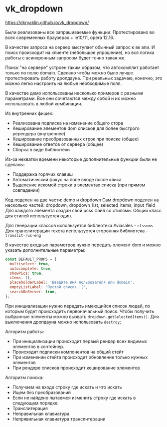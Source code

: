 # vk_dropdown

<a>https://dkryaklin.github.io/vk_dropdown/</a>

Были реализованы все запрашиваемые функции. Протестировано во всех современных браузерах + ie10/11, opera 12.16.

В качестве запроса на сервер выступает обычный запрос к вк апи. И поиск происходит на клиенте (небольшое упрошение), но вся логика работы с асинхронным запросом будет точно такая же.

Поиск "на сервере" устроен таким образом, что автокомплит работает только по полю domain. Сделано чтобы можно было лучше протестировать работу дропдауна. При реальных задачаю, конечно, это можно легко настроить на любые необходимые поля.

В качестве демо использованы несколько примеров с разными параметрами. Все они сочетаются между собой и их можно использовать в любой комбинации.

Из внутренних фишек:
* Реализована подписка на изменение общего стора
* Кеширование элементов dom списков для более быстрого ререндера (внутреннее)
* Кеширование преобразованных строк при поиске (общее)
* Кеширование ответов от сервера (общее)
* Сборка в виде библиотеки

Из-за нехватки времени некоторые дополнительные функции были не сделаны:
* Поддержка горячих клавиш
* Автоматический фокус на поле вводе после клика
* Выделение искомой строки в элементах списка (при прямом совпадении)

Код поделен на две части: demo и dropdown
Сам dropdown поделен на несколько частей: dropdown, dropdown_list, selected_items, input_field
Для каждого элемента создан свой pcss файл со стилями.
Общий класс для стилей используется один.

Для генерации классов используется библеотека Aviasales - `clssnms`
Для транслитерации текста используется сторонняя библиотека - `translit-rus-eng`

В качестве входных параметров нужно передать элемент dom и можно указать дополнительные параметры:
```js
const DEFAULT_PROPS = {
  multiselect: true,
  autocomplete: true,
  showPics: true,
  items: [],
  placeholderLabel: 'Введите имя пользователя или domain',
  emptyListLabel: 'Пустой список :(',
  searchOnServer: true,
};
```

При инициализации нужно передать имеющийся список людей, по которым будет происходить первоначальный поиск.
Чтобы получить выбранные элементы можно вызвать `dropdown.getSelectedItems()`. Для выключения дропдауна можно использовать `destroy`;

Алгоритм работы:
* При инициализации происходит первый рендер всех видимых элементов в контейнер.
* Происходят подписки компонентов на общий стейт
* При изменении стейта происходит обновление только нужных элементов
* При рендере списков происходит кеширование элементов

Алгоритм поиска:
* Получаем на входе строку где искать и что искать
* Ищем без преобразований
* Если не найдено пытаемся изменить строку где искать в следующем порядке:
* Транслитерация
* Неправильная клавиатура
* Непрявильная клавиатура транслитерации
